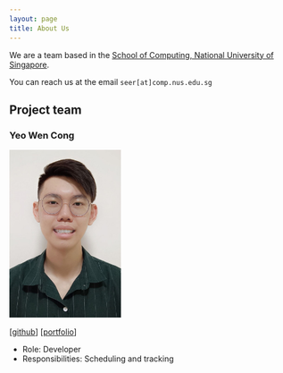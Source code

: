 ```yaml
---
layout: page
title: About Us
---
```


We are a team based in the [School of Computing, National University of Singapore](https://www.comp.nus.edu.sg).

You can reach us at the email `seer[at]comp.nus.edu.sg`

## Project team

### Yeo Wen Cong

<img src="images/wen-cong.png" width="200px">

[[github](http://github.com/wen-cong)]
[[portfolio](team/wen-cong.md)]

* Role: Developer
* Responsibilities: Scheduling and tracking
